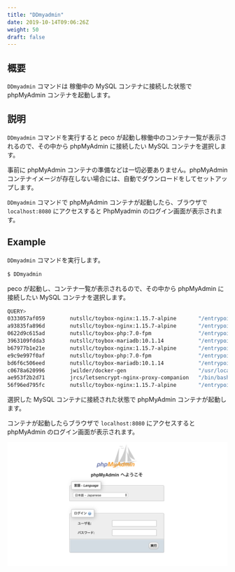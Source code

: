 ```yaml
---
title: "DDmyadmin"
date: 2019-10-14T09:06:26Z
weight: 50
draft: false
---
```


## 概要
``DDmyadmin`` コマンドは 稼働中の MySQL コンテナに接続した状態で phpMyAdmin コンテナを起動します。

## 説明
``DDmyadmin`` コマンドを実行すると peco が起動し稼働中のコンテナ一覧が表示されるので、その中から phpMyAdmin に接続したい MySQL コンテナを選択します。

事前に phpMyAdmin コンテナの準備などは一切必要ありません。phpMyAdmin コンテナイメージが存在しない場合には、自動でダウンロードをしてセットアップします。

``DDmyadmin`` コマンドで phpMyAdmin コンテナが起動したら、ブラウザで ``localhost:8080`` にアクセスすると PhpMyadmin のログイン画面が表示されます。

## Example
``DDmyadmin`` コマンドを実行します。

```bash
$ DDmyadmin
```

peco が起動し、コンテナ一覧が表示されるので、その中から phpMyAdmin に接続したい MySQL コンテナを選択します。

```bash
QUERY>                                                                 IgnoreCase [10 (1/1)]
0333057af059        nutsllc/toybox-nginx:1.15.7-alpine       "/entrypoint-ex.sh"      36 min
a93835fa896d        nutsllc/toybox-nginx:1.15.7-alpine       "/entrypoint-ex.sh"      7 week
0622d9c615ad        nutsllc/toybox-php:7.0-fpm               "/entrypoint-ex.sh p…"   7 week
3963109fdda3        nutsllc/toybox-mariadb:10.1.14           "/entrypoint-ex.sh"      7 week
b67977b1e21e        nutsllc/toybox-nginx:1.15.7-alpine       "/entrypoint-ex.sh"      7 week
e9c9e997f0af        nutsllc/toybox-php:7.0-fpm               "/entrypoint-ex.sh p…"   7 week
bd6f6c506eed        nutsllc/toybox-mariadb:10.1.14           "/entrypoint-ex.sh"      7 week
c0678a620996        jwilder/docker-gen                       "/usr/local/bin/dock…"   7 week
ae953f2b2d71        jrcs/letsencrypt-nginx-proxy-companion   "/bin/bash /app/entr…"   7 week
56f96ed795fc        nutsllc/toybox-nginx:1.15.7-alpine       "/entrypoint-ex.sh"      7 week
```

選択した MySQL コンテナに接続された状態で phpMyAdmin コンテナが起動します。

コンテナが起動したらブラウザで ``localhost:8080`` にアクセスすると phpMyAdmin のログイン画面が表示されます。

![mysqladmin](mysqladmin.png)